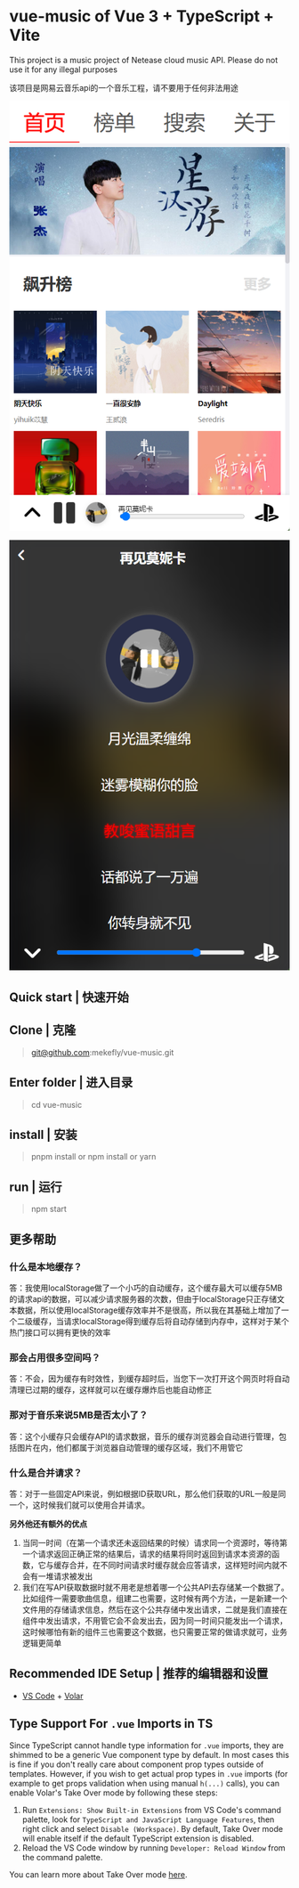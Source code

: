 # vue-music of Vue 3 + TypeScript + Vite

This project is a music project of Netease cloud music API. Please do not use it for any illegal purposes

该项目是网易云音乐api的一个音乐工程，请不要用于任何非法用途

![](./doc/image/Snipaste_2022-08-04_14-37-47.png)

![](./doc/image/Snipaste_2022-08-04_14-39-59.png)

## Quick start | 快速开始

## Clone | 克隆

> git@github.com:mekefly/vue-music.git

## Enter folder | 进入目录

> cd vue-music

## install | 安装

> pnpm install
or
> npm install
or
> yarn

## run | 运行

> npm start

## 更多帮助

### 什么是本地缓存？

答：我使用localStorage做了一个小巧的自动缓存，这个缓存最大可以缓存5MB的请求api的数据，可以减少请求服务器的次数，但由于localStorage只正存储文本数据，所以使用localStorage缓存效率并不是很高，所以我在其基础上增加了一个二级缓存，当请求localStorage得到缓存后将自动存储到内存中，这样对于某个热门接口可以拥有更快的效率

### 那会占用很多空间吗？

答：不会，因为缓存有时效性，到缓存超时后，当您下一次打开这个网页时将自动清理已过期的缓存，这样就可以在缓存爆炸后也能自动修正

### 那对于音乐来说5MB是否太小了？

答：这个小缓存只会缓存API的请求数据，音乐的缓存浏览器会自动进行管理，包括图片在内，他们都属于浏览器自动管理的缓存区域，我们不用管它

### 什么是合并请求？

答：对于一些固定API来说，例如根据ID获取URL，那么他们获取的URL一般是同一个，这时候我们就可以使用合并请求。

**另外他还有额外的优点**

1. 当同一时间（在第一个请求还未返回结果的时候）请求同一个资源时，等待第一个请求返回正确正常的结果后，请求的结果将同时返回到请求本资源的函数，它与缓存合并，在不同时间请求时缓存就会应答请求，这样短时间内就不会有一堆请求被发出
2. 我们在写API获取数据时就不用老是想着哪一个公共API去存储某一个数据了。比如组件一需要歌曲信息，组建二也需要，这时候有两个方法，一是新建一个文件用的存储请求信息，然后在这个公共存储中发出请求，二就是我们直接在组件中发出请求，不用管它会不会发出去，因为同一时间只能发出一个请求，这时候哪怕有新的组件三也需要这个数据，也只需要正常的做请求就可，业务逻辑更简单

## Recommended IDE Setup | 推荐的编辑器和设置

- [VS Code](https://code.visualstudio.com/) + [Volar](https://marketplace.visualstudio.com/items?itemName=Vue.volar)

## Type Support For `.vue` Imports in TS

Since TypeScript cannot handle type information for `.vue` imports, they are shimmed to be a generic Vue component type by default. In most cases this is fine if you don't really care about component prop types outside of templates. However, if you wish to get actual prop types in `.vue` imports (for example to get props validation when using manual `h(...)` calls), you can enable Volar's Take Over mode by following these steps:

1. Run `Extensions: Show Built-in Extensions` from VS Code's command palette, look for `TypeScript and JavaScript Language Features`, then right click and select `Disable (Workspace)`. By default, Take Over mode will enable itself if the default TypeScript extension is disabled.
2. Reload the VS Code window by running `Developer: Reload Window` from the command palette.

You can learn more about Take Over mode [here](https://github.com/johnsoncodehk/volar/discussions/471).

